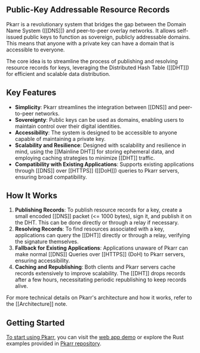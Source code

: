 ## Public-Key Addressable Resource Records

Pkarr is a revolutionary system that bridges the gap between the Domain Name System ([[DNS]]) and peer-to-peer overlay networks. It allows self-issued public keys to function as sovereign, publicly addressable domains. This means that anyone with a private key can have a domain that is accessible to everyone.

The core idea is to streamline the process of publishing and resolving resource records for keys, leveraging the Distributed Hash Table ([[DHT]]) for efficient and scalable data distribution.

## Key Features

- **Simplicity**: Pkarr streamlines the integration between [[DNS]] and peer-to-peer networks.
- **Sovereignty**: Public keys can be used as domains, enabling users to maintain control over their digital identities.
- **Accessibility**: The system is designed to be accessible to anyone capable of maintaining a private key.
- **Scalability and Resilience**: Designed with scalability and resilience in mind, using the [[Mainline DHT]] for storing ephemeral data, and employing caching strategies to minimize [[DHT]] traffic.
- **Compatibility with Existing Applications**: Supports existing applications through [[DNS]] over [[HTTPS]] ([[DoH]]) queries to Pkarr servers, ensuring broad compatibility.

## How It Works

1. **Publishing Records**: To publish resource records for a key, create a small encoded [[DNS]] packet (<= 1000 bytes), sign it, and publish it on the DHT. This can be done directly or through a relay if necessary.
2. **Resolving Records**: To find resources associated with a key, applications can query the [[DHT]] directly or through a relay, verifying the signature themselves.
3. **Fallback for Existing Applications**: Applications unaware of Pkarr can make normal [[DNS]] Queries over [[HTTPS]] (DoH) to Pkarr servers, ensuring accessibility.
4. **Caching and Republishing**: Both clients and Pkarr servers cache records extensively to improve scalability. The [[DHT]] drops records after a few hours, necessitating periodic republishing to keep records alive.

For more technical details on Pkarr's architecture and how it works, refer to the [[Architecture]] note.

## Getting Started

[To start using Pkarr](Getting%20Started%20with%20Pkarr.md), you can visit the [web app demo](https://app.pkarr.org) or explore the Rust examples provided in [Pkarr repository](https://github.com/Nuhvi/pkarr/).

